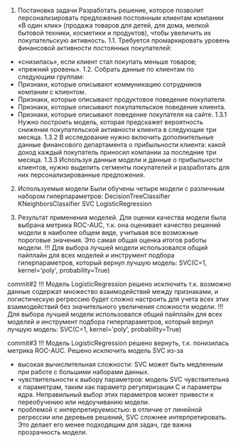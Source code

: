 1. Постановка задачи
Разработать решение, которое позволит персонализировать предложения постоянным клиентам компании «В один клик» (продажа товаров для детей, для дома, мелкой бытовой техники, косметики и продуктов), чтобы увеличить их покупательскую активность.
1.1. Требуется промаркировать уровень финансовой активности постоянных покупателей:
- «снизилась», если клиент стал покупать меньше товаров;
- «прежний уровень».
1.2. Собрать данные по клиентам по следующим группам:
- Признаки, которые описывают коммуникацию сотрудников компании с клиентом.
- Признаки, которые описывают продуктовое поведение покупателя.
- Признаки, которые описывают покупательское поведение клиента.
- Признаки, которые описывают поведение покупателя на сайте.
1.3.1 Нужно построить модель, которая предскажет вероятность снижения покупательской активности клиента в следующие три месяца.
1.3.2 В исследование нужно включить дополнительные данные финансового департамента о прибыльности клиента: какой доход каждый покупатель приносил компании за последние три месяца.
1.3.3 Используя данные модели и данные о прибыльности клиентов, нужно выделить сегменты покупателей и разработать для них персонализированные предложения.

2. Используемые модели
Были обучены четыре модели с различным набором гиперпараметров:
DecisionTreeClassifier
KNeighborsClassifier
SVC
LogisticRegression

3. Результат применения моделей.
Для оценки качества модели была выбрана метрика ROC-AUC, т.к. она оценивает качество решений модели в наиболее общем виде, учитывая все возможные пороговые значения. Это самая общая оценка итогов работы модели.
!!! Для выбора лучшей модели использовался общий пайплайн для всех моделей и инструмент подбора гиперпараметров, который вернул лучшую модель: SVC(C=1, kernel='poly', probability=True)

commit#2
!!! Модель LogisticRegression решено исключить т.к. возможно данные содержат множество взаимодействий между признаками, и логистическую регрессию будет сложно настроить для учета всех этих взаимодействий без значительного увеличения сложности модели.
!!! Для выбора лучшей модели использовался общий пайплайн для всех моделей и инструмент подбора гиперпараметров, который вернул лучшую модель: SVC(C=1, kernel='poly', probability=True)

commit#3
!!! Модель LogisticRegression решено вернуть, т.к. понизилась метрика ROC-AUC.
Решено исключить модель SVC из-за
- высокая вычислительная сложности: SVC может быть медленным при работе с большими наборами данных.
- чувствительности к выбору параметров: модель SVC чувствительна к параметрам, таким как параметр регуляризации C и параметры ядра. Неправильный выбор этих параметров может привести к переобучению или недоучиванию модели.
- проблемой с интерпретируемостью: в отличие от линейной регрессии или деревьев решений, SVC сложнее интерпретировать. Это делает его менее подходящим для задач, где важна прозрачность модели.
